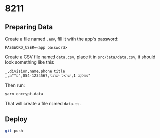 # 8211

## Preparing Data

Create a file named `.env`, fill it with the app's password:

```
PASSWORD_USER=<app password>
```

Create a CSV file named `data.csv`, place it in `src/data/data.csv`, it should look something like this:

```csv
_,division,name,phone,title
_,מחלקה 1,ישראל ישראלי,054-1234567,"מ""מ"
```

Then run:

```sh
yarn encrypt-data
```

That will create a file named `data.ts`.

## Deploy

```sh
git push
```
